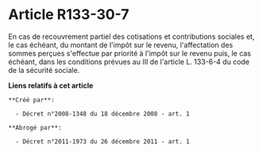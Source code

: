 # Article R133-30-7

En cas de recouvrement partiel des cotisations et contributions sociales et, le cas échéant, du montant de l'impôt sur le
revenu, l'affectation des sommes perçues s'effectue par priorité à l'impôt sur le revenu puis, le cas échéant, dans les
conditions prévues au III de l'article L. 133-6-4 du code de la sécurité sociale.

**Liens relatifs à cet article**

	**Créé par**:

	  - Décret n°2008-1348 du 18 décembre 2008 - art. 1

	**Abrogé par**:

	  - Décret n°2011-1973 du 26 décembre 2011 - art. 1
